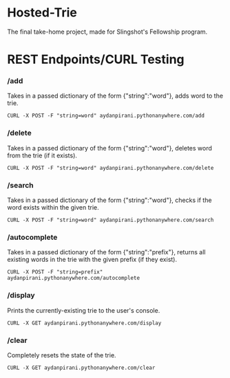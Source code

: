 # Hosted-Trie
The final take-home project, made for Slingshot's Fellowship program.

# REST Endpoints/CURL Testing
### /add
Takes in a passed dictionary of the form {"string":"word"}, adds word to the trie.
```
CURL -X POST -F "string=word" aydanpirani.pythonanywhere.com/add
```
### /delete
Takes in a passed dictionary of the form {"string":"word"}, deletes word from the trie (if it exists).
```
CURL -X POST -F "string=word" aydanpirani.pythonanywhere.com/delete
```
### /search
Takes in a passed dictionary of the form {"string":"word"}, checks if the word exists within the given trie.
```
CURL -X POST -F "string=word" aydanpirani.pythonanywhere.com/search
```
### /autocomplete
Takes in a passed dictionary of the form {"string":"prefix"}, returns all existing words in the trie with the given prefix (if they exist).
```
CURL -X POST -F "string=prefix" aydanpirani.pythonanywhere.com/autocomplete
```
### /display
Prints the currently-existing trie to the user's console.
```
CURL -X GET aydanpirani.pythonanywhere.com/display
```
### /clear
Completely resets the state of the trie.
```
CURL -X GET aydanpirani.pythonanywhere.com/clear
```
